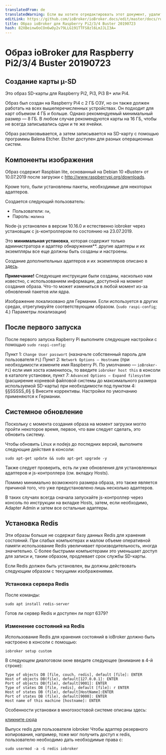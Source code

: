 ```yaml
---
translatedFrom: de
translatedWarning: Если вы хотите отредактировать этот документ, удалите поле «translationFrom», в противном случае этот документ будет снова автоматически переведен
editLink: https://github.com/ioBroker/ioBroker.docs/edit/master/docs/ru/downloads/ioBroker_Image_RPi_2-3-4_20190723_buster.md
title: Образ ioBroker для Raspberry Pi2/3/4 Buster 20190723
hash: 82XBeinwOoCOn6wOy2v79LLG191TTFS8zl6LmJJLI3A=
---
```

# Образ ioBroker для Raspberry Pi2/3/4 Buster 20190723
## Создание карты µ-SD
Это образ SD-карты для Raspberry Pi2, Pi3, Pi3 B+ или Pi4.

Образ был создан на Raspberry Pi4 с 2 ГБ ОЗУ, но он также должен работать на всех вышеперечисленных устройствах. Он подходит для карт объемом 4 ГБ и больше. Однако рекомендуемый минимальный размер — 8 ГБ. В любом случае рекомендуются карты на 16 ГБ, чтобы не всегда записывались одни и те же ячейки.

Образ распаковывается, а затем записывается на SD-карту с помощью программы Balena Etcher. Etcher доступен для разных операционных систем.

## Компоненты изображения
Образ содержит Raspbian lite, основанный на Debian 10 «Buster» от 10.07.2019 после загрузки с http://www.raspberrypi.org/downloads.

Кроме того, были установлены пакеты, необходимые для некоторых адаптеров.

Создается следующий пользователь:

* Пользователи: `пи`,
* Пароль: `малина`

Node-js установлен в версии 10.16.0 и естественно iobroker через установщик с js-контроллером по состоянию на 23.07.2019.

Это **минимальная установка**, которая содержит только администратора и адаптер обнаружения**. другие адаптеры и их экземпляры все еще должны быть созданы и настроены.

Создание дополнительных адаптеров и их экземпляров описано в [здесь](/tutorial/adapter.md).

**Примечание!** Следующие инструкции были созданы, насколько нам известно, с использованием информации, доступной на момент создания образа. Что-то может измениться в любой момент из-за обновлений пакетов или ядра.

Изображение локализовано для Германии. Если используется в других средах, отрегулируйте соответствующим образом. (`sudo raspi-config`; 4.) Параметры локализации)

## После первого запуска
После первого запуска Rapberry Pi выполните следующие настройки с помощью `sudo raspi-config`:

Пункт 1: `Change User passwort` (назначьте собственный пароль для пользователя `Pi`) Пункт 2: `Network Options – Hostname` (при необходимости измените имя Raspberry Pi. По умолчанию — `ioBroker-Pi`) если имя хоста изменилось, то введите `iobroker host this` в консоли в каталоге установки, пункт 7: `Advanced Options – Expand filesystem` (расширение корневой файловой системы до максимального размера используемой SD-карты) при необходимости под пунктом 4: §§SSSSS_6§ § Внесите коррективы. Настройки по умолчанию применяются к Германии.

## Системное обновление
Поскольку с момента создания образа на момент загрузки могло пройти некоторое время, первое, что вам следует сделать, это обновить систему.

Чтобы обновить Linux и nodejs до последних версий, выполните следующие действия в консоли:

```sudo apt-get update && sudo apt-get upgrade -y```

Также следует проверить, есть ли уже обновления для установленных адаптеров и js-контроллера (см. вкладку Hosts).

Помимо минимально возможного размера образа, это также является причиной того, что уже предустановлено лишь несколько адаптеров.

В таких случаях всегда сначала запускайте js-контроллер через консоль по инструкции на вкладке Hosts, затем, если необходимо, Adapter Admin и затем все остальные адаптеры.

## Установка Redis
Эти образы больше не содержат базу данных Redis для хранения состояний. При слабых компьютерах и малом объеме оперативной памяти использование Redis увеличивает производительность, иногда значительно. С более быстрыми компьютерами это уменьшает доступ для записи и, таким образом, продлевает срок службы SD-карты.

Если Redis должен быть установлен, вы должны действовать следующим образом с текущими изображениями.

### Установка сервера Redis
После команды:

`sudo apt install redis-server`

Готов ли сервер Redis и доступен ли порт 6379?

### Изменение состояний на Redis
Использование Redis для хранения состояний в ioBroker должно быть настроено в консоли с помощью:

`iobroker setup custom`

В следующем диалоговом окне введите следующее (внимание в 4-й строке):

```
Type of objects DB [file, couch, redis], default [file]: ENTER
Host of objects DB(file), default[127.0.0.1]: ENTER
Port of objects DB(file), default[9001]: ENTER
Type of states DB [file, redis], default [file]: r ENTER
Host of states DB (file), default[HostName]:ENTER
Port of states DB (file), default[9000]: ENTER
Host name of this machine [hostname]: ENTER
```

Особенности установки в многохостовой системе описаны здесь:

[кликните сюда](config/multihost.md)

Выпуск redis для пользователя iobroker Чтобы адаптер резервного копирования, например, тоже мог получить доступ к redis, пользователю необходимо дать необходимые права с:

`sudo usermod -a -G redis iobroker`